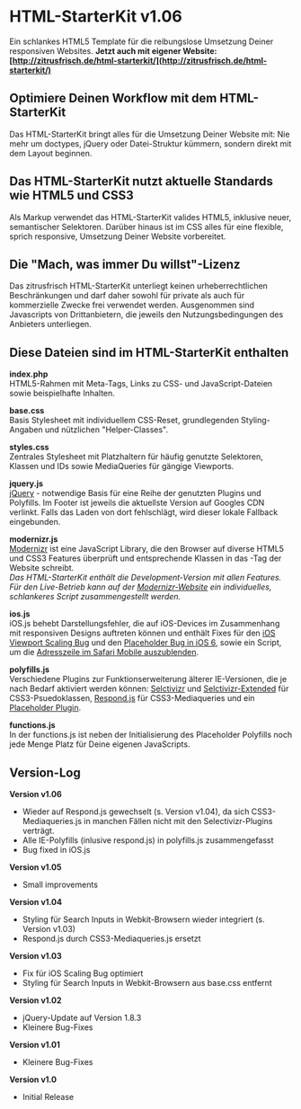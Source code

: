 # HTML-StarterKit v1.06  
Ein schlankes HTML5 Template für die reibungslose Umsetzung Deiner responsiven Websites. **Jetzt auch mit eigener Website: [http://zitrusfrisch.de/html-starterkit/](http://zitrusfrisch.de/html-starterkit/)**

## Optimiere Deinen Workflow mit dem HTML-StarterKit  
Das HTML-StarterKit bringt alles für die Umsetzung Deiner Website mit: Nie mehr um doctypes, jQuery oder Datei-Struktur kümmern, sondern direkt mit dem Layout beginnen.

## Das HTML-StarterKit nutzt aktuelle Standards wie HTML5 und CSS3  
Als Markup verwendet das HTML-StarterKit valides HTML5, inklusive neuer, semantischer Selektoren. Darüber hinaus ist im CSS alles für eine flexible, sprich responsive, Umsetzung Deiner Website vorbereitet.

## Die "Mach, was immer Du willst"-Lizenz  
Das zitrusfrisch HTML-StarterKit unterliegt keinen urheberrechtlichen Beschränkungen und darf daher sowohl für private als auch für kommerzielle Zwecke frei verwendet werden. Ausgenommen sind Javascripts von Drittanbietern, die jeweils den Nutzungsbedingungen des Anbieters unterliegen.

## Diese Dateien sind im HTML-StarterKit enthalten

**index.php**  
HTML5-Rahmen mit Meta-Tags, Links zu CSS- und JavaScript-Dateien sowie beispielhafte Inhalten.  

**base.css**  
Basis Stylesheet mit individuellem CSS-Reset, grundlegenden Styling-Angaben und nützlichen "Helper-Classes".

**styles.css**  
Zentrales Stylesheet mit Platzhaltern für häufig genutzte Selektoren, Klassen und IDs sowie MediaQueries für gängige Viewports.
  
**jquery.js**  
[jQuery](http://jquery.com/) - notwendige Basis für eine Reihe der genutzten Plugins und Polyfills. Im Footer ist jeweils die aktuellste Version auf Googles CDN verlinkt. Falls das Laden von dort fehlschlägt, wird dieser lokale Fallback eingebunden.  
  
**modernizr.js**  
[Modernizr](http://modernizr.com/) ist eine JavaScript Library, die den Browser auf diverse HTML5 und CSS3 Features überprüft und entsprechende Klassen in das <html>-Tag der Website schreibt.  
*Das HTML-StarterKit enthält die Development-Version mit allen Features. Für den Live-Betrieb kann auf der [Modernizr-Website](http://modernizr.com/) ein individuelles, schlankeres Script zusammengestellt werden.*

**ios.js**  
iOS.js behebt Darstellungsfehler, die auf iOS-Devices im Zusammenhang mit responsiven Designs auftreten können und enthält Fixes für den [iOS Viewport Scaling Bug](https://gist.github.com/901295) und den [Placeholder Bug in iOS 6](http://mooki83.tistory.com), sowie ein Script, um die [Adresszeile im Safari Mobile auszublenden](http://remysharp.com/2010/08/05/doing-it-right-skipping-the-iphone-url-bar/).
  
**polyfills.js**  
Verschiedene Plugins zur Funktionserweiterung älterer IE-Versionen, die je nach Bedarf aktiviert werden können: [Selctivizr](http://selectivizr.com) und [Selctivizr-Extended](http://github.com/keithclark/JQuery-Extended-Selectors) für CSS3-Psuedoklassen, [Respond.js](http://j.mp/respondjs) für CSS3-Mediaqueries und ein [Placeholder Plugin](https://github.com/mathiasbynens/jquery-placeholder).
  
**functions.js**  
In der functions.js ist neben der Initialisierung des Placeholder Polyfills noch jede Menge Platz für Deine eigenen JavaScripts.  


## Version-Log

**Version v1.06**    
+ Wieder auf Respond.js gewechselt (s. Version v1.04), da sich CSS3-Mediaqueries.js in manchen Fällen nicht mit den Selectivizr-Plugins verträgt.
+ Alle IE-Polyfills (inlusive respond.js) in polyfills.js zusammengefasst  
+ Bug fixed in iOS.js

**Version v1.05**  
+ Small improvements

**Version v1.04**  
+ Styling für Search Inputs in Webkit-Browsern wieder integriert (s. Version v1.03)  
+ Respond.js durch CSS3-Mediaqueries.js ersetzt

**Version v1.03**  
+ Fix für iOS Scaling Bug optimiert  
+ Styling für Search Inputs in Webkit-Browsern aus base.css entfernt

**Version v1.02**  
+ jQuery-Update auf Version 1.8.3  
+ Kleinere Bug-Fixes

**Version v1.01**  
+ Kleinere Bug-Fixes

**Version v1.0**  
+ Initial Release

